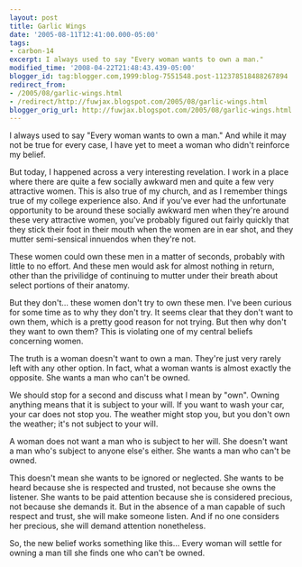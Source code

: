 ```yaml
---
layout: post
title: Garlic Wings
date: '2005-08-11T12:41:00.000-05:00'
tags:
- carbon-14
excerpt: I always used to say "Every woman wants to own a man."
modified_time: '2008-04-22T21:48:43.439-05:00'
blogger_id: tag:blogger.com,1999:blog-7551548.post-112378518488267894
redirect_from: 
- /2005/08/garlic-wings.html
- /redirect/http://fuwjax.blogspot.com/2005/08/garlic-wings.html
blogger_orig_url: http://fuwjax.blogspot.com/2005/08/garlic-wings.html
---
```


I always used to say "Every woman wants to own a man."  And while it may not be true for every case, I have yet to meet a woman who didn't reinforce my belief.

But today, I happened across a very interesting revelation.  I work in a place where there are quite a few socially awkward men and quite a few very attractive women.  This is also true of my church, and as I remember things true of my college experience also.  And if you've ever had the unfortunate opportunity to be around these socially awkward men when they're around these very attractive women, you've probably figured out fairly quickly that they stick their foot in their mouth when the women are in ear shot, and they mutter semi-sensical innuendos when they're not.

These women could own these men in a matter of seconds, probably with little to no effort.  And these men would ask for almost nothing in return, other than the privilidge of continuing to mutter under their breath about select portions of their anatomy.

But they don't... these women don't try to own these men.  I've been curious for some time as to why they don't try.  It seems clear that they don't want to own them, which is a pretty good reason for not trying.  But then why don't they want to own them?  This is violating one of my central beliefs concerning women.

The truth is a woman doesn't want to own a man.  They're just very rarely left with any other option.  In fact, what a woman wants is almost exactly the opposite.  She wants a man who can't be owned.

We should stop for a second and discuss what I mean by "own".  Owning anything means that it is subject to your will.  If you want to wash your car, your car does not stop you.  The weather might stop you, but you don't own the weather; it's not subject to your will.

A woman does not want a man who is subject to her will.  She doesn't want a man who's subject to anyone else's either.  She wants a man who can't be owned.

This doesn't mean she wants to be ignored or neglected.  She wants to be heard because she is respected and trusted, not because she owns the listener.  She wants to be paid attention because she is considered precious, not because she demands it.  But in the absence of a man capable of such respect and trust, she will make someone listen.  And if no one considers her precious, she will demand attention nonetheless.

So, the new belief works something like this... Every woman will settle for owning a man till she finds one who can't be owned.